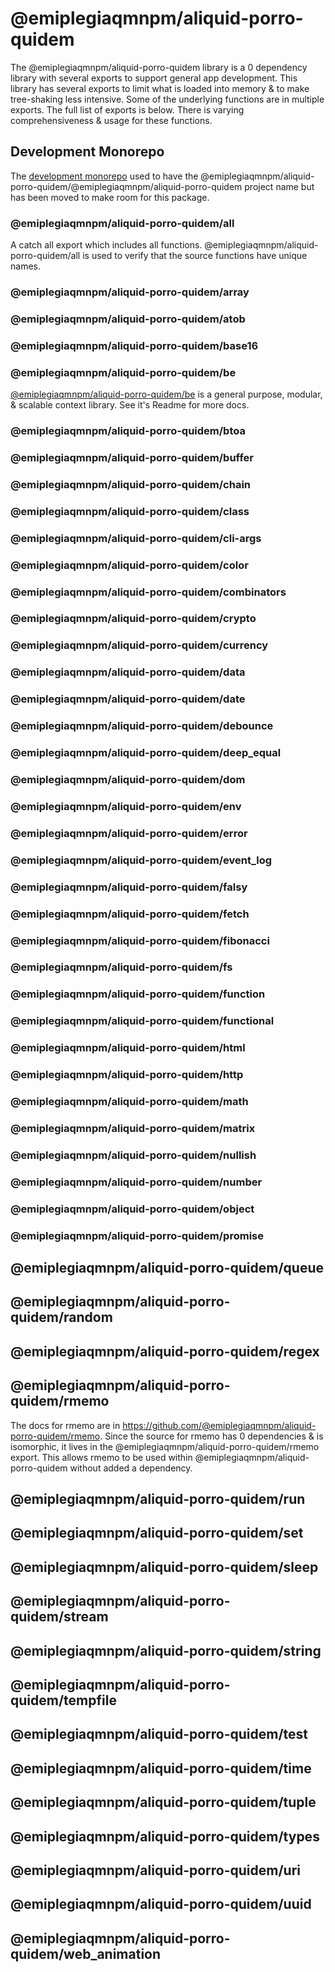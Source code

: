 # @emiplegiaqmnpm/aliquid-porro-quidem

The @emiplegiaqmnpm/aliquid-porro-quidem library is a 0 dependency library with several exports to support general app development. This library has several exports to limit what is loaded into memory & to make tree-shaking less intensive. Some of the underlying functions are in multiple exports. The full list of exports is below. There is varying comprehensiveness & usage for these functions.

## Development Monorepo

The [development monorepo](https://github.com/@emiplegiaqmnpm/aliquid-porro-quidem/dev) used to have the @emiplegiaqmnpm/aliquid-porro-quidem/@emiplegiaqmnpm/aliquid-porro-quidem project name but has been moved to make room for this package.

### @emiplegiaqmnpm/aliquid-porro-quidem/all

A catch all export which includes all functions. @emiplegiaqmnpm/aliquid-porro-quidem/all is used to verify that the source functions have unique names.

### @emiplegiaqmnpm/aliquid-porro-quidem/array

### @emiplegiaqmnpm/aliquid-porro-quidem/atob

### @emiplegiaqmnpm/aliquid-porro-quidem/base16

### @emiplegiaqmnpm/aliquid-porro-quidem/be

[@emiplegiaqmnpm/aliquid-porro-quidem/be](https://github.com/@emiplegiaqmnpm/aliquid-porro-quidem/be) is a general purpose, modular, & scalable context library. See it's Readme for more docs.

### @emiplegiaqmnpm/aliquid-porro-quidem/btoa

### @emiplegiaqmnpm/aliquid-porro-quidem/buffer

### @emiplegiaqmnpm/aliquid-porro-quidem/chain

### @emiplegiaqmnpm/aliquid-porro-quidem/class

### @emiplegiaqmnpm/aliquid-porro-quidem/cli-args

### @emiplegiaqmnpm/aliquid-porro-quidem/color

### @emiplegiaqmnpm/aliquid-porro-quidem/combinators

### @emiplegiaqmnpm/aliquid-porro-quidem/crypto

### @emiplegiaqmnpm/aliquid-porro-quidem/currency

### @emiplegiaqmnpm/aliquid-porro-quidem/data

### @emiplegiaqmnpm/aliquid-porro-quidem/date

### @emiplegiaqmnpm/aliquid-porro-quidem/debounce

### @emiplegiaqmnpm/aliquid-porro-quidem/deep_equal

### @emiplegiaqmnpm/aliquid-porro-quidem/dom

### @emiplegiaqmnpm/aliquid-porro-quidem/env

### @emiplegiaqmnpm/aliquid-porro-quidem/error

### @emiplegiaqmnpm/aliquid-porro-quidem/event_log

### @emiplegiaqmnpm/aliquid-porro-quidem/falsy

### @emiplegiaqmnpm/aliquid-porro-quidem/fetch

### @emiplegiaqmnpm/aliquid-porro-quidem/fibonacci

### @emiplegiaqmnpm/aliquid-porro-quidem/fs

### @emiplegiaqmnpm/aliquid-porro-quidem/function

### @emiplegiaqmnpm/aliquid-porro-quidem/functional

### @emiplegiaqmnpm/aliquid-porro-quidem/html

### @emiplegiaqmnpm/aliquid-porro-quidem/http

### @emiplegiaqmnpm/aliquid-porro-quidem/math

### @emiplegiaqmnpm/aliquid-porro-quidem/matrix

### @emiplegiaqmnpm/aliquid-porro-quidem/nullish

### @emiplegiaqmnpm/aliquid-porro-quidem/number

### @emiplegiaqmnpm/aliquid-porro-quidem/object

### @emiplegiaqmnpm/aliquid-porro-quidem/promise

## @emiplegiaqmnpm/aliquid-porro-quidem/queue

## @emiplegiaqmnpm/aliquid-porro-quidem/random

## @emiplegiaqmnpm/aliquid-porro-quidem/regex

## @emiplegiaqmnpm/aliquid-porro-quidem/rmemo

The docs for rmemo are in https://github.com/@emiplegiaqmnpm/aliquid-porro-quidem/rmemo. Since the source for rmemo has 0 dependencies & is isomorphic, it lives in the @emiplegiaqmnpm/aliquid-porro-quidem/rmemo export. This allows rmemo to be used within @emiplegiaqmnpm/aliquid-porro-quidem without added a dependency.

## @emiplegiaqmnpm/aliquid-porro-quidem/run

## @emiplegiaqmnpm/aliquid-porro-quidem/set

## @emiplegiaqmnpm/aliquid-porro-quidem/sleep

## @emiplegiaqmnpm/aliquid-porro-quidem/stream

## @emiplegiaqmnpm/aliquid-porro-quidem/string

## @emiplegiaqmnpm/aliquid-porro-quidem/tempfile

## @emiplegiaqmnpm/aliquid-porro-quidem/test

## @emiplegiaqmnpm/aliquid-porro-quidem/time

## @emiplegiaqmnpm/aliquid-porro-quidem/tuple

## @emiplegiaqmnpm/aliquid-porro-quidem/types

## @emiplegiaqmnpm/aliquid-porro-quidem/uri

## @emiplegiaqmnpm/aliquid-porro-quidem/uuid

## @emiplegiaqmnpm/aliquid-porro-quidem/web_animation
